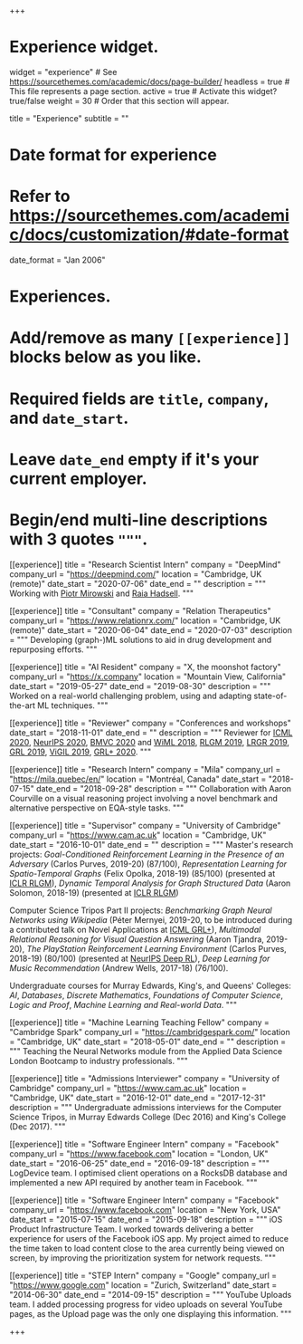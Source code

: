 +++
# Experience widget.
widget = "experience"  # See https://sourcethemes.com/academic/docs/page-builder/
headless = true  # This file represents a page section.
active = true  # Activate this widget? true/false
weight = 30  # Order that this section will appear.

title = "Experience"
subtitle = ""

# Date format for experience
#   Refer to https://sourcethemes.com/academic/docs/customization/#date-format
date_format = "Jan 2006"

# Experiences.
#   Add/remove as many `[[experience]]` blocks below as you like.
#   Required fields are `title`, `company`, and `date_start`.
#   Leave `date_end` empty if it's your current employer.
#   Begin/end multi-line descriptions with 3 quotes `"""`.

[[experience]]
  title = "Research Scientist Intern"
  company = "DeepMind"
  company_url = "https://deepmind.com/"
  location = "Cambridge, UK (remote)"
  date_start = "2020-07-06"
  date_end = ""
  description = """
  Working with [Piotr Mirowski](https://piotrmirowski.com/) and [Raia Hadsell](http://raiahadsell.com/index.html).
  """
  
[[experience]]
  title = "Consultant"
  company = "Relation Therapeutics"
  company_url = "https://www.relationrx.com/"
  location = "Cambridge, UK (remote)"
  date_start = "2020-06-04"
  date_end = "2020-07-03"
  description = """
  Developing (graph-)ML solutions to aid in drug development and repurposing efforts.
  """

[[experience]]
  title = "AI Resident"
  company = "X, the moonshot factory"
  company_url = "https://x.company"
  location = "Mountain View, California"
  date_start = "2019-05-27"
  date_end = "2019-08-30"
  description = """
  Worked on a real-world challenging problem, using and adapting state-of-the-art ML techniques.
  """
  
 [[experience]]
  title = "Reviewer"
  company = "Conferences and workshops"
  date_start = "2018-11-01"
  date_end = ""
  description = """
  Reviewer for [ICML 2020](https://icml.cc/), [NeurIPS 2020](https://neurips.cc/), [BMVC 2020](https://britishmachinevisionassociation.github.io/bmvc) and [WiML 2018](https://wimlworkshop.org/2018/), [RLGM 2019](https://rlgm.github.io/pcom/), [LRGR 2019](https://graphreason.github.io/), [GRL 2019](https://grlearning.github.io/pcom/), [ViGIL 2019](https://vigilworkshop.github.io/), [GRL+ 2020](https://grlplus.github.io/pcom/).
  """

[[experience]]
  title = "Research Intern"
  company = "Mila"
  company_url = "https://mila.quebec/en/"
  location = "Montréal, Canada"
  date_start = "2018-07-15"
  date_end = "2018-09-28"
  description = """
  Collaboration with Aaron Courville on a visual reasoning project involving a novel benchmark and alternative perspective on EQA-style tasks.
  """

[[experience]]
  title = "Supervisor"
  company = "University of Cambridge"
  company_url = "https://www.cam.ac.uk"
  location = "Cambridge, UK"
  date_start = "2016-10-01"
  date_end = ""
  description = """
  Master's research projects: _Goal-Conditioned Reinforcement Learning in the Presence of an Adversary_ (Carlos Purves, 2019-20) (87/100), _Representation Learning for Spatio-Temporal Graphs_ (Felix Opolka, 2018-19) (85/100) (presented at [ICLR RLGM](https://rlgm.github.io/papers/)), _Dynamic Temporal Analysis for Graph Structured Data_ (Aaron Solomon, 2018-19) (presented at [ICLR RLGM](https://rlgm.github.io/papers/))

  Computer Science Tripos Part II projects: _Benchmarking Graph Neural Networks using Wikipedia_ (Péter Mernyei, 2019-20, to be introduced during a contributed talk on Novel Applications at [ICML GRL+](https://grlplus.github.io/schedule/)), _Multimodal Relational Reasoning for Visual Question Answering_ (Aaron Tjandra, 2019-20), _The PlayStation Reinforcement Learning Environment_ (Carlos Purves, 2018-19) (80/100) (presented at [NeurIPS Deep RL](https://sites.google.com/view/deep-rl-workshop-neurips-2019/)), _Deep Learning for Music Recommendation_ (Andrew Wells, 2017-18) (76/100).

  Undergraduate courses for Murray Edwards, King's, and Queens' Colleges: _AI_, _Databases_, _Discrete Mathematics_, _Foundations of Computer Science_,
  _Logic and Proof_, _Machine Learning and Real-world Data_.
  """

[[experience]]
  title = "Machine Learning Teaching Fellow"
  company = "Cambridge Spark"
  company_url = "https://cambridgespark.com/"
  location = "Cambridge, UK"
  date_start = "2018-05-01"
  date_end = ""
  description = """
  Teaching the Neural Networks module from the Applied Data Science London Bootcamp to industry professionals.
  """

[[experience]]
  title = "Admissions Interviewer"
  company = "University of Cambridge"
  company_url = "https://www.cam.ac.uk"
  location = "Cambridge, UK"
  date_start = "2016-12-01"
  date_end = "2017-12-31"
  description = """
  Undergraduate admissions interviews for the Computer Science Tripos, in Murray Edwards College (Dec 2016) and King's College (Dec 2017).
  """

[[experience]]
  title = "Software Engineer Intern"
  company = "Facebook"
  company_url = "https://www.facebook.com"
  location = "London, UK"
  date_start = "2016-06-25"
  date_end = "2016-09-18"
  description = """
  LogDevice team. I optimised client operations on a RocksDB database and implemented a new API required by another team in Facebook.
  """

[[experience]]
  title = "Software Engineer Intern"
  company = "Facebook"
  company_url = "https://www.facebook.com"
  location = "New York, USA"
  date_start = "2015-07-15"
  date_end = "2015-09-18"
  description = """
  iOS Product Infrastructure Team. I worked towards delivering a better experience for users of the Facebook iOS app. My project aimed to reduce the time taken to load content close to the area currently being viewed on screen, by improving the prioritization system for network requests.
  """


[[experience]]
  title = "STEP Intern"
  company = "Google"
  company_url = "https://www.google.com"
  location = "Zurich, Switzerland"
  date_start = "2014-06-30"
  date_end = "2014-09-15"
  description = """
  YouTube Uploads team. I added processing progress for video uploads on several YouTube pages, as the Upload page was the only one displaying this information.
  """

+++
